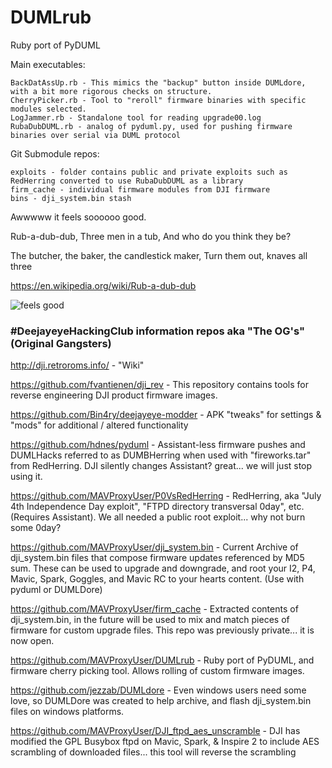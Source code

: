 # DUMLrub
Ruby port of PyDUML 

Main executables:
```
BackDatAssUp.rb - This mimics the "backup" button inside DUMLdore, with a bit more rigorous checks on structure. 
CherryPicker.rb - Tool to "reroll" firmware binaries with specific modules selected. 
LogJammer.rb - Standalone tool for reading upgrade00.log
RubaDubDUML.rb - analog of pyduml.py, used for pushing firmware binaries over serial via DUML protocol 
```
Git Submodule repos:
```
exploits - folder contains public and private exploits such as RedHerring converted to use RubaDubDUML as a library
firm_cache - individual firmware modules from DJI firmware 
bins - dji_system.bin stash
```

Awwwww it feels soooooo good. 

Rub-a-dub-dub,
Three men in a tub,
And who do you think they be?

The butcher, the baker, the candlestick maker,
Turn them out, knaves all three

https://en.wikipedia.org/wiki/Rub-a-dub-dub

![feels good](https://media1.giphy.com/media/iCOrqDgajehbi/giphy.gif)

### #DeejayeyeHackingClub information repos aka "The OG's" (Original Gangsters)

http://dji.retroroms.info/ - "Wiki"

https://github.com/fvantienen/dji_rev - This repository contains tools for reverse engineering DJI product firmware images.

https://github.com/Bin4ry/deejayeye-modder - APK "tweaks" for settings & "mods" for additional / altered functionality

https://github.com/hdnes/pyduml - Assistant-less firmware pushes and DUMLHacks referred to as DUMBHerring when used with "fireworks.tar" from RedHerring. DJI silently changes Assistant? great... we will just stop using it.

https://github.com/MAVProxyUser/P0VsRedHerring - RedHerring, aka "July 4th Independence Day exploit", "FTPD directory transversal 0day", etc. (Requires Assistant). We all needed a public root exploit... why not burn some 0day?

https://github.com/MAVProxyUser/dji_system.bin - Current Archive of dji_system.bin files that compose firmware updates referenced by MD5 sum. These can be used to upgrade and downgrade, and root your I2, P4, Mavic, Spark, Goggles, and Mavic RC to your hearts content. (Use with pyduml or DUMLDore)

https://github.com/MAVProxyUser/firm_cache - Extracted contents of dji_system.bin, in the future will be used to mix and match pieces of firmware for custom upgrade files. This repo was previously private... it is now open.

https://github.com/MAVProxyUser/DUMLrub - Ruby port of PyDUML, and firmware cherry picking tool. Allows rolling of custom firmware images.

https://github.com/jezzab/DUMLdore - Even windows users need some love, so DUMLDore was created to help archive, and flash dji_system.bin files on windows platforms.

https://github.com/MAVProxyUser/DJI_ftpd_aes_unscramble - DJI has modified the GPL Busybox ftpd on Mavic, Spark, & Inspire 2 to include AES scrambling of downloaded files... this tool will reverse the scrambling
